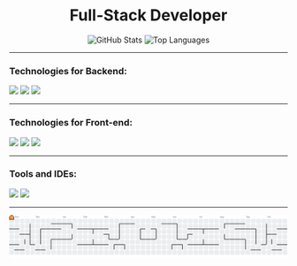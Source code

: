 <h1 align="center"><strong>Full-Stack Developer</strong></h1>

<div align="center">
  <img src="https://github-readme-stats.vercel.app/api?username=arthvin&show_icons=true&theme=dark&hide_border=true&rank_icon=github" alt="GitHub Stats" style="width: 49%; height: 200px;" />
  <img src="https://github-readme-stats.vercel.app/api/top-langs/?username=arthvin&layout=compact&theme=dark&hide_border=true" alt="Top Languages" style="width: 49%; height: 200px;" />
</div>

---

### Technologies for Backend:
<div align="start">
  <img src="https://cdn.jsdelivr.net/gh/devicons/devicon@latest/icons/nestjs/nestjs-original.svg" widgh=40 height=40 />    
  <img src="https://cdn.jsdelivr.net/gh/devicons/devicon@latest/icons/typescript/typescript-original.svg" widgh=40 height=40 />
  <img src="https://cdn.jsdelivr.net/gh/devicons/devicon@latest/icons/postgresql/postgresql-original.svg" widgh=40 height=40 />
</div>

---

### Technologies for Front-end:
<div align="start">  
  <img src="https://cdn.jsdelivr.net/gh/devicons/devicon@latest/icons/react/react-original.svg" widgh=40 height=40/>
  <img src="https://cdn.jsdelivr.net/gh/devicons/devicon@latest/icons/nextjs/nextjs-original.svg" widgh=40 height=40 />          
  <img src="https://cdn.jsdelivr.net/gh/devicons/devicon@latest/icons/tailwindcss/tailwindcss-original.svg" widgh=40 height=40 />
</div>

---

### Tools and IDEs:
<div>
  <img src="https://cdn.jsdelivr.net/gh/devicons/devicon@latest/icons/git/git-original.svg" widgh=40 height=40 />          
  <img src="https://cdn.jsdelivr.net/gh/devicons/devicon@latest/icons/docker/docker-plain.svg" widgh=40 height=40 />
</div>

---

<picture>
  <source media="(prefers-color-scheme: dark)" srcset="https://raw.githubusercontent.com/arthvin/arthvin/output/pacman-contribution-graph-dark.svg">
  <source media="(prefers-color-scheme: light)" srcset="https://raw.githubusercontent.com/arthvin/arthvin/output/pacman-contribution-graph.svg">
  <img alt="pacman contribution graph" src="https://raw.githubusercontent.com/arthvin/arthvin/output/pacman-contribution-graph.svg">
</picture>

